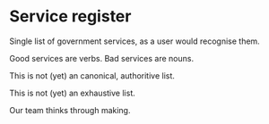 # Service register

Single list of government services, as a user would recognise them. 

Good services are verbs. Bad services are nouns. 

This is not (yet) an canonical, authoritive list. 

This is not (yet) an exhaustive list. 

Our team thinks through making.